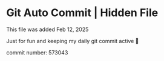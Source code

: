 # Git Auto Commit | Hidden File

This file was added Feb 12, 2025

Just for fun and keeping my daily git commit active 🤪

commit number: 573043
